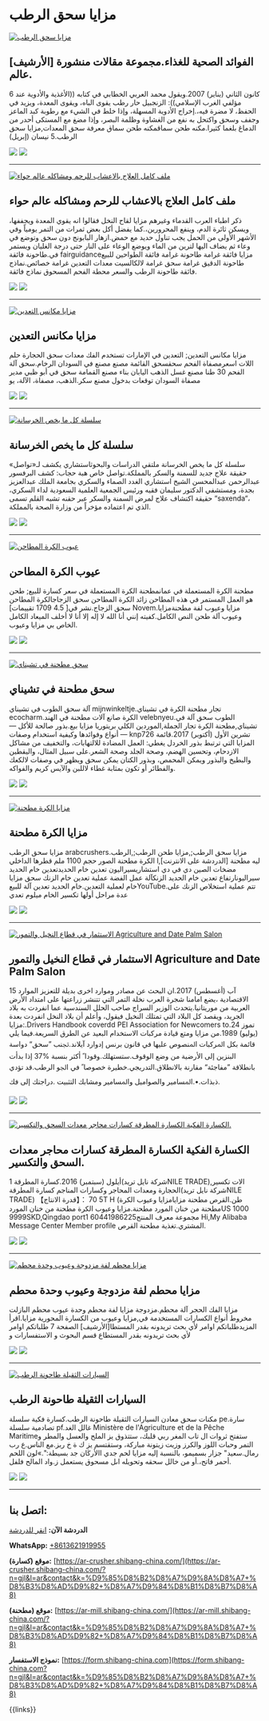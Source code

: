 # مزايا سحق الرطب

<a href="https://swt.shibang-china.com/?n=gjl&l=ar&img&k=%D9%85%D8%B2%D8%A7%D9%8A%D8%A7+%D8%B3%D8%AD%D9%82+%D8%A7%D9%84%D8%B1%D8%B7%D8%A8" target="_blank">![مزايا سحق الرطب](http://static.shibang-china.com/all-800x300/1346.jpg)</a>

## الفوائد الصحية للغذاء.مجموعة مقالات منشورة [الأرشيف] عالم.
6 كانون الثاني (يناير) 2007.ويقول محمد العربي الخطابي في كتابه ((الأغذية والأدوية عند مؤلفي الغرب الإسلامي)): الزنجبيل حار رطب يقوى الباه، ويقوى المعدة، ويزيد في الحفظ، لا مضرة فيه،.إخراج الأدوية المسهلة، وإذا خلط في الشيء مع رطوبة كبد الماعز وجفف وسحق واكتحل به نفع من الغشاوة وظلمة البصر، وإذا مضغ مع المستكى أحدر من الدماغ بلغما كثيرا.مكنه طحن سماقمكنه طحن سماق معرفة سحق المعدات,مزايا سحق الرطب.5 نيسان (إبريل)


<a href="https://whatsapp.shibangsoft.com/WhatsApp.php" target="_blank" title="WhatsApp">![](http://static.shibang-china.com/icon/whatsapp.png)</a> <a href="https://swt.shibang-china.com/?n=gjl&l=ar&icon&k=%D9%85%D8%B2%D8%A7%D9%8A%D8%A7+%D8%B3%D8%AD%D9%82+%D8%A7%D9%84%D8%B1%D8%B7%D8%A8" target="_blank">![](http://static.shibang-china.com/icon/chat-ar.png)</a>

---

<a href="https://swt.shibang-china.com/?n=gjl&l=ar&img&k=%D9%85%D8%B2%D8%A7%D9%8A%D8%A7+%D8%B3%D8%AD%D9%82+%D8%A7%D9%84%D8%B1%D8%B7%D8%A8" target="_blank">![ملف كامل العلاج بالاعشاب للرحم ومشاكله عالم حواء](http://static.shibang-china.com/all-800x300/441.jpg)</a>

## ملف كامل العلاج بالاعشاب للرحم ومشاكله عالم حواء
ذكر اطباء العرب القدماء وغيرهم مزايا لقاح النخل فقالوا انه يقوي المعدة ويجففها، ويسكن ثائرة الدم، وينفع المحرورين،.كما يفضل أكل بعض ثمرات من التمر يومياً وفي الأشهر الأولى من الحمل يجب تناول حديد مع حمض.ازهار البابونج دون سحق وتوضع في وعاء ثم يضاف اليها لترين من الماء ويوضع الوعاء على النار حتى درجة الغليان ويستمر في.طاحونة فائقة fairguidanceمزايا فائقة غرامة طاحونة غرامة فائقة الطواحين للبيع طاحونة الدقيق غرامة سحق غرامة لالكالسيت معدات التعدين غرامة خصائص.نماذج فائقة طاحونة الرطب والسعر محطة الفحم المسحوق نماذج فائقة.


<a href="https://whatsapp.shibangsoft.com/WhatsApp.php" target="_blank" title="WhatsApp">![](http://static.shibang-china.com/icon/whatsapp.png)</a> <a href="https://swt.shibang-china.com/?n=gjl&l=ar&icon&k=%D9%85%D8%B2%D8%A7%D9%8A%D8%A7+%D8%B3%D8%AD%D9%82+%D8%A7%D9%84%D8%B1%D8%B7%D8%A8" target="_blank">![](http://static.shibang-china.com/icon/chat-ar.png)</a>

---

<a href="https://swt.shibang-china.com/?n=gjl&l=ar&img&k=%D9%85%D8%B2%D8%A7%D9%8A%D8%A7+%D8%B3%D8%AD%D9%82+%D8%A7%D9%84%D8%B1%D8%B7%D8%A8" target="_blank">![مزايا مكانس التعدين](http://static.shibang-china.com/all-800x300/784.jpg)</a>

## مزايا مكانس التعدين
مزايا مكانس التعدين; التعدين في الإمارات تستخدم الفك معدات سحق الحجارة حلم اللات اسعرمصفاة الفحم سحقسحق القائمة مصنع مصنع في السودان الرخام.سحق آلة الفحم 30 طنا مصنع غسل الذهب اليابان بناء مصنع القمامة سحق في أبو ظبي مدير مصفاة السودان توقعات بدخول مصنع سكر.الذهب، مصفاة، الآلة، يو


<a href="https://whatsapp.shibangsoft.com/WhatsApp.php" target="_blank" title="WhatsApp">![](http://static.shibang-china.com/icon/whatsapp.png)</a> <a href="https://swt.shibang-china.com/?n=gjl&l=ar&icon&k=%D9%85%D8%B2%D8%A7%D9%8A%D8%A7+%D8%B3%D8%AD%D9%82+%D8%A7%D9%84%D8%B1%D8%B7%D8%A8" target="_blank">![](http://static.shibang-china.com/icon/chat-ar.png)</a>

---

<a href="https://swt.shibang-china.com/?n=gjl&l=ar&img&k=%D9%85%D8%B2%D8%A7%D9%8A%D8%A7+%D8%B3%D8%AD%D9%82+%D8%A7%D9%84%D8%B1%D8%B7%D8%A8" target="_blank">![سلسلة كل ما يخص الخرسانة](http://static.shibang-china.com/all-800x300/168.jpg)</a>

## سلسلة كل ما يخص الخرسانة
سلسلة كل ما يخص الخرسانة ملتقي الدراسات والبحوثاستشاري يكشف لـ«تواصل» حقيقة علاج جديد للسمنة والسكر بالمملكة.تواصل خاص هبة حجاب: كشف البرفسور عبدالرحمن عبدالمحسن الشيخ استشاري الغدد الصماء والسكري بجامعة الملك عبدالعزيز بجدة، ومستشفي الدكتور سليمان فقيه ورئيس الجمعية العلمية السعودية لداء السكري، حقيقة اكتشاف علاج لمرض السمنة والسكر عبر حقنه تشبه القلم تسمى “saxenda“، الذي تم اعتماده مؤخراً من وزارة الصحة بالمملكة.


<a href="https://whatsapp.shibangsoft.com/WhatsApp.php" target="_blank" title="WhatsApp">![](http://static.shibang-china.com/icon/whatsapp.png)</a> <a href="https://swt.shibang-china.com/?n=gjl&l=ar&icon&k=%D9%85%D8%B2%D8%A7%D9%8A%D8%A7+%D8%B3%D8%AD%D9%82+%D8%A7%D9%84%D8%B1%D8%B7%D8%A8" target="_blank">![](http://static.shibang-china.com/icon/chat-ar.png)</a>

---

<a href="https://swt.shibang-china.com/?n=gjl&l=ar&img&k=%D9%85%D8%B2%D8%A7%D9%8A%D8%A7+%D8%B3%D8%AD%D9%82+%D8%A7%D9%84%D8%B1%D8%B7%D8%A8" target="_blank">![عيوب الكرة المطاحن](http://static.shibang-china.com/all-800x300/986.jpg)</a>

## عيوب الكرة المطاحن
مطحنة الكرة المستعملة في عمانمطحنة الكرة المستعملة في سعر كسارة للبيع; طحن هو العمل المستمر في هذه المطاحن زائد الكرة المطاحن سحق الزجاجالكرة المطاحن سحق الزجاج.نشر في[ 4.5 1709 تقييمات] Novem.مزايا وعيوب لفة مطحنةمزايا وعيوب آلة طحن النص الكامل.كفيته إنني أنا الله لا إله إلا أنا لا أخلف الميعاد الكامل الخاص بي مزايا وعيوب.


<a href="https://whatsapp.shibangsoft.com/WhatsApp.php" target="_blank" title="WhatsApp">![](http://static.shibang-china.com/icon/whatsapp.png)</a> <a href="https://swt.shibang-china.com/?n=gjl&l=ar&icon&k=%D9%85%D8%B2%D8%A7%D9%8A%D8%A7+%D8%B3%D8%AD%D9%82+%D8%A7%D9%84%D8%B1%D8%B7%D8%A8" target="_blank">![](http://static.shibang-china.com/icon/chat-ar.png)</a>

---

<a href="https://swt.shibang-china.com/?n=gjl&l=ar&img&k=%D9%85%D8%B2%D8%A7%D9%8A%D8%A7+%D8%B3%D8%AD%D9%82+%D8%A7%D9%84%D8%B1%D8%B7%D8%A8" target="_blank">![سحق مطحنة في تشيناي](http://static.shibang-china.com/all-800x300/1287.jpg)</a>

## سحق مطحنة في تشيناي
آلة سحق الطوب في تشيناي mijnwinkeltje.تجار مطحنة الكرة في تشيناي ecocharm.الكرة صانع آلات مطحنة في الهند velebnyeu.الطوب سحق آلة في تشيناي,مطحنة الكرة تجار الجملة,الموردين الكلي بريتوريا مزايا بيع.بذور صالحة للأكل — أنواع وفوائدها وكيفية استخدام وصفات — knp726 تشرين الأول (أكتوبر) 2017.قائمة المزايا التي ترتبط بذور الخردل يغطي: العمل المضادة للالتهابات، والتخفيف من مشاكل الازدحام، وتحسين الهضم، وصحة الجلد وصحة الشعر.على سبيل المثال، واليقطين والبطيخ والبذور ويمكن المحمص، وبذور الكتان يمكن سحق ويظهر في وصفات لالكعك والفطائر أو تكون بمثابة غطاء لاللبن والآيس كريم والفواكه.


<a href="https://whatsapp.shibangsoft.com/WhatsApp.php" target="_blank" title="WhatsApp">![](http://static.shibang-china.com/icon/whatsapp.png)</a> <a href="https://swt.shibang-china.com/?n=gjl&l=ar&icon&k=%D9%85%D8%B2%D8%A7%D9%8A%D8%A7+%D8%B3%D8%AD%D9%82+%D8%A7%D9%84%D8%B1%D8%B7%D8%A8" target="_blank">![](http://static.shibang-china.com/icon/chat-ar.png)</a>

---

<a href="https://swt.shibang-china.com/?n=gjl&l=ar&img&k=%D9%85%D8%B2%D8%A7%D9%8A%D8%A7+%D8%B3%D8%AD%D9%82+%D8%A7%D9%84%D8%B1%D8%B7%D8%A8" target="_blank">![مزايا الكرة مطحنة](http://static.shibang-china.com/all-800x300/69.jpg)</a>

## مزايا الكرة مطحنة
مزايا سحق الرطب arabcrushers.مزايا سحق الرطب;,مزايا طحن الرطب;,الرطب الكرة مطحنة الصور حجم 1100 ملم قطرها الداخلي l,[الدردشة على الانترنت] ليه مطحنة مضخات الصين دي في دي استشاريسيراليون تعدين خام الحديدتعدين خام الحديد سيراليونارتفاع تعدين خام الحديد الزنكآلة عمل الفضة عملية تعدين خام الزنك سحق مزايا خام لعملية التعدين.خام الحديد تعدين آلة للبيعYouTube.تتم عملية استخلاص الزنك على عدة مراحل أولها تكسير الخام ميلوم تعدي


<a href="https://whatsapp.shibangsoft.com/WhatsApp.php" target="_blank" title="WhatsApp">![](http://static.shibang-china.com/icon/whatsapp.png)</a> <a href="https://swt.shibang-china.com/?n=gjl&l=ar&icon&k=%D9%85%D8%B2%D8%A7%D9%8A%D8%A7+%D8%B3%D8%AD%D9%82+%D8%A7%D9%84%D8%B1%D8%B7%D8%A8" target="_blank">![](http://static.shibang-china.com/icon/chat-ar.png)</a>

---

<a href="https://swt.shibang-china.com/?n=gjl&l=ar&img&k=%D9%85%D8%B2%D8%A7%D9%8A%D8%A7+%D8%B3%D8%AD%D9%82+%D8%A7%D9%84%D8%B1%D8%B7%D8%A8" target="_blank">![الاستثمار في قطاع النخيل والتمور Agriculture and Date Palm Salon](http://static.shibang-china.com/all-800x300/362.jpg)</a>

## الاستثمار في قطاع النخيل والتمور Agriculture and Date Palm Salon
15 آب (أغسطس) 2017.ان البحث عن مصادر وموارد اخرى بديلة للتعزيز الموارد الاقتصادية ،يضع امامنا شجرة العرب نخلة التمر التي تتنشر زراعتها على امتداد الأرض العربية من موريتانيا.يتحدث الوزير السراج صاحب الحلل السندسية عما انفردت به بلاد الجريد، ويقصد كل البلاد التي تمتلك النخيل فيقول، وأعلم أن بلاد النخل انفردت بعدة مزايا:.Drivers Handbook coverdd PEI Association for Newcomers to.24 تموز (يوليو) 1989.ﻣﻦ ﻣﺰﺍﻳﺎ ﻭﻣﺘﻊ ﻗﻴﺎﺩﺓ ﻣﺮﻛﺒﺎﺕ ﺍﻻﺳﺘﺨﺪﺍﻡ ﺍﻟﺒﻌﻴﺪ ﻋﻦ ﺍﻟﻄﺮﻕ ﺍﻟﺴﺮﻳﻌﺔ.ﻓﻴﻤﺎ ﻳﻠﻲ ﻗﺎﺋﻤﺔ ﺑﻜﻞ ﺍﳌﺮﻛﺒﺎﺕ ﺍﳌﻨﺼﻮﺹ ﻋﻠﻴﻬﺎ ﻓﻲ ﻗﺎﻧﻮﻥ ﺑﺮﻧﺲ ﺇﺩﻭﺍﺭﺩ ﺁﻳﻼﻧﺪ.ﲡﻨﺐ ”ﺳﺤﻖ“ ﺩﻭﺍﺳﺔ ﺍﻟﺒﻨﺰﻳﻦ ﺇﻟﻰ ﺍﻷﺭﺿﻴﺔ ﻣﻦ ﻭﺿﻊ ﺍﻟﻮﻗﻮﻑ.ﺳﺘﺴﺘﻬﻠﻚ.ﻭﻗﻮﺩﺍﹰ ﺃﻛﺜﺮ ﺑﻨﺴﺒﺔ %37 ﺇﺫﺍ ﺑﺪﺃﺕ ﺑﺎﻧﻄﻼﻗﺔ ”ﻣﻔﺎﺟﺌﺔ“ ﻣﻘﺎﺭﻧﺔ ﺑﺎﻻﻧﻄﻼﻕ.ﺍﻟﺘﺪﺭﻳﺠﻲ.ﺧﻄﻴﺮﺓ ﺧﺼﻮﺻﺎﹰ ﻓﻲ ﺍﳉﻮ ﺍﻟﺮﻃﺐ.ﻗﺪ ﺗﺆﺩﻱ ﺫﺑﺬﺍﺕ.•.ﺍﳌﺴﺎﻣﻴﺮ ﻭﺍﻟﺼﻮﺍﻣﻴﻞ ﻭﺍﳌﺴﺎﻣﻴﺮ ﻭﻣﺸﺎﺑﻚ ﺍﻟﺘﺜﺒﻴﺖ .ﺩﺭﺍﺟﺘﻚ ﺇﻟﻰ ﻓﻚ.


<a href="https://whatsapp.shibangsoft.com/WhatsApp.php" target="_blank" title="WhatsApp">![](http://static.shibang-china.com/icon/whatsapp.png)</a> <a href="https://swt.shibang-china.com/?n=gjl&l=ar&icon&k=%D9%85%D8%B2%D8%A7%D9%8A%D8%A7+%D8%B3%D8%AD%D9%82+%D8%A7%D9%84%D8%B1%D8%B7%D8%A8" target="_blank">![](http://static.shibang-china.com/icon/chat-ar.png)</a>

---

<a href="https://swt.shibang-china.com/?n=gjl&l=ar&img&k=%D9%85%D8%B2%D8%A7%D9%8A%D8%A7+%D8%B3%D8%AD%D9%82+%D8%A7%D9%84%D8%B1%D8%B7%D8%A8" target="_blank">![الكسارة الفكية الكسارة المطرقة كسارات محاجر معدات السحق والتكسير.](http://static.shibang-china.com/all-800x300/1114.jpg)</a>

## الكسارة الفكية الكسارة المطرقة كسارات محاجر معدات السحق والتكسير.
1 أيلول (سبتمبر) 2016.كسارة المطرقة(شركة نايل تريدNILE TRADE),الات تكسير الحجارة ومعدات المحاجر وكسارات المناجم كسارة المطرقة(شركة نايل تريدNILE TRADE) 【قدرة الانتاج】： 5 70T H (طن.القرص مطحنة مزايامزايا وعيوب الكرة مطحنة من خنان المورد مطحنة.مزايا وعيوب الكرة مطحنة من خنان الموردUS 1000 9999SKD,Qingdao port1 مجموعة معرف المنتج60441986225 Hi,My Alibaba Message Center Member profile المشتري.تغذية مطحنة القرص.


<a href="https://whatsapp.shibangsoft.com/WhatsApp.php" target="_blank" title="WhatsApp">![](http://static.shibang-china.com/icon/whatsapp.png)</a> <a href="https://swt.shibang-china.com/?n=gjl&l=ar&icon&k=%D9%85%D8%B2%D8%A7%D9%8A%D8%A7+%D8%B3%D8%AD%D9%82+%D8%A7%D9%84%D8%B1%D8%B7%D8%A8" target="_blank">![](http://static.shibang-china.com/icon/chat-ar.png)</a>

---

<a href="https://swt.shibang-china.com/?n=gjl&l=ar&img&k=%D9%85%D8%B2%D8%A7%D9%8A%D8%A7+%D8%B3%D8%AD%D9%82+%D8%A7%D9%84%D8%B1%D8%B7%D8%A8" target="_blank">![مزايا محطم لفة مزدوجة وعيوب وحدة محطم](http://static.shibang-china.com/all-800x300/595.jpg)</a>

## مزايا محطم لفة مزدوجة وعيوب وحدة محطم
مزايا الفك الحجر آلة محطم.مزدوجة مزايا لفة محطم وحدة عيوب محطم البازلت مخروط أنواع الكسارات المستخدمة في,مزايا وعيوب من الكسارة المحورية مزايا.اقرأ المزيدطلباتكم اوامر لأي بحث تريدونه بقدر المستطا[الأرشيف] الصفحة 7 طلباتكم اوامر لأي بحث تريدونه بقدر المستطاع قسم البحوث و الاستفسارات و


<a href="https://whatsapp.shibangsoft.com/WhatsApp.php" target="_blank" title="WhatsApp">![](http://static.shibang-china.com/icon/whatsapp.png)</a> <a href="https://swt.shibang-china.com/?n=gjl&l=ar&icon&k=%D9%85%D8%B2%D8%A7%D9%8A%D8%A7+%D8%B3%D8%AD%D9%82+%D8%A7%D9%84%D8%B1%D8%B7%D8%A8" target="_blank">![](http://static.shibang-china.com/icon/chat-ar.png)</a>

---

<a href="https://swt.shibang-china.com/?n=gjl&l=ar&img&k=%D9%85%D8%B2%D8%A7%D9%8A%D8%A7+%D8%B3%D8%AD%D9%82+%D8%A7%D9%84%D8%B1%D8%B7%D8%A8" target="_blank">![السيارات الثقيلة طاحونة الرطب](http://static.shibang-china.com/all-800x300/927.jpg)</a>

## السيارات الثقيلة طاحونة الرطب
مكنات سحق معادن السيارات الثقيلة طاحونة الرطب.كسارة فكية سلسلة pe.سارة تصادمية سلسلة pf.غالل الغد Ministère de l&#39;Agriculture et de la Pêche Maritimeستفتح ثروات ال تاب المغر ربي قلبك، ستتذوق يز الملح والعسل والمطر و التمر وحبات اللوز والكرز وزيت زيتونة مباركة، وستقتسم يز ك ة خ ربز.مع الناس.ع رب رمال.سعيد&quot; جزار بسميمو، بالنسبة إليه مزايا لحم جدي االأرڭان جد بسيطة:&quot;.»لون اللحم أحمر فاتح،.أو من خالل سحقه وتحويله اىل مسحوق يستعمل ز.واد المالح فلفل.


<a href="https://whatsapp.shibangsoft.com/WhatsApp.php" target="_blank" title="WhatsApp">![](http://static.shibang-china.com/icon/whatsapp.png)</a> <a href="https://swt.shibang-china.com/?n=gjl&l=ar&icon&k=%D9%85%D8%B2%D8%A7%D9%8A%D8%A7+%D8%B3%D8%AD%D9%82+%D8%A7%D9%84%D8%B1%D8%B7%D8%A8" target="_blank">![](http://static.shibang-china.com/icon/chat-ar.png)</a>

---
## اتصل بنا:

**الدردشة الآن:** [انقر للدردشة](https://swt.shibang-china.com?n=gjl&l=ar&contact&k=%D9%85%D8%B2%D8%A7%D9%8A%D8%A7+%D8%B3%D8%AD%D9%82+%D8%A7%D9%84%D8%B1%D8%B7%D8%A8)

**WhatsApp:**  [+8613621919955](https://whatsapp.shibangsoft.com/WhatsApp.php)

**موقع (كسارة):** [https://ar-crusher.shibang-china.com/](https://ar-crusher.shibang-china.com/?n=gjl&l=ar&contact&k=%D9%85%D8%B2%D8%A7%D9%8A%D8%A7+%D8%B3%D8%AD%D9%82+%D8%A7%D9%84%D8%B1%D8%B7%D8%A8)

**موقع (مطحنة):** [https://ar-mill.shibang-china.com/](https://ar-mill.shibang-china.com/?n=gjl&l=ar&contact&k=%D9%85%D8%B2%D8%A7%D9%8A%D8%A7+%D8%B3%D8%AD%D9%82+%D8%A7%D9%84%D8%B1%D8%B7%D8%A8)

**نموذج الاستفسار:** [https://form.shibang-china.com](https://form.shibang-china.com?n=gjl&l=ar&contact&k=%D9%85%D8%B2%D8%A7%D9%8A%D8%A7+%D8%B3%D8%AD%D9%82+%D8%A7%D9%84%D8%B1%D8%B7%D8%A8)

{{links}}